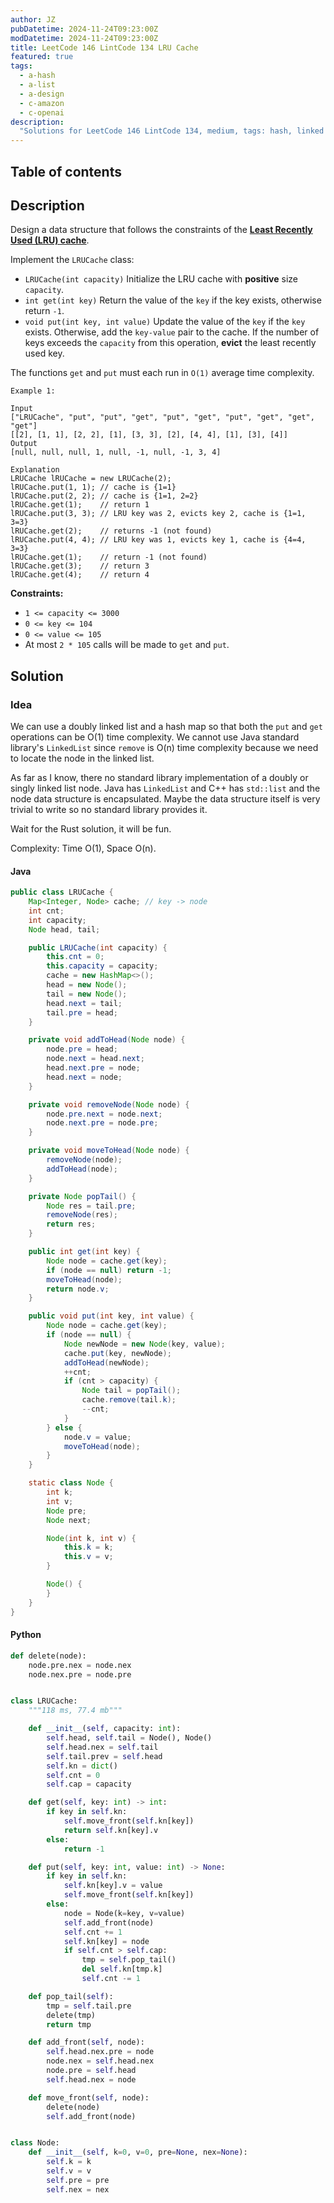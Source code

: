 ```yaml
---
author: JZ
pubDatetime: 2024-11-24T09:23:00Z
modDatetime: 2024-11-24T09:23:00Z
title: LeetCode 146 LintCode 134 LRU Cache
featured: true
tags:
  - a-hash
  - a-list
  - a-design
  - c-amazon
  - c-openai
description:
  "Solutions for LeetCode 146 LintCode 134, medium, tags: hash, linked list, design, doubly linked list, companies: amazon, openai."
---
```


## Table of contents

## Description

Design a data structure that follows the constraints of the **[Least Recently Used (LRU) cache](https://en.wikipedia.org/wiki/Cache_replacement_policies#LRU)**.

Implement the `LRUCache` class:

-   `LRUCache(int capacity)` Initialize the LRU cache with **positive** size `capacity`.
-   `int get(int key)` Return the value of the `key` if the key exists, otherwise return `-1`.
-   `void put(int key, int value)` Update the value of the `key` if the `key` exists. Otherwise, add the `key-value` pair to the cache. If the number of keys exceeds the `capacity` from this operation, **evict** the least recently used key.

The functions `get` and `put` must each run in `O(1)` average time complexity.

```
Example 1:

Input
["LRUCache", "put", "put", "get", "put", "get", "put", "get", "get", "get"]
[[2], [1, 1], [2, 2], [1], [3, 3], [2], [4, 4], [1], [3], [4]]
Output
[null, null, null, 1, null, -1, null, -1, 3, 4]

Explanation
LRUCache lRUCache = new LRUCache(2);
lRUCache.put(1, 1); // cache is {1=1}
lRUCache.put(2, 2); // cache is {1=1, 2=2}
lRUCache.get(1);    // return 1
lRUCache.put(3, 3); // LRU key was 2, evicts key 2, cache is {1=1, 3=3}
lRUCache.get(2);    // returns -1 (not found)
lRUCache.put(4, 4); // LRU key was 1, evicts key 1, cache is {4=4, 3=3}
lRUCache.get(1);    // return -1 (not found)
lRUCache.get(3);    // return 3
lRUCache.get(4);    // return 4
```

**Constraints:**

-   `1 <= capacity <= 3000`
-   `0 <= key <= 104`
-   `0 <= value <= 105`
-   At most `2 * 105` calls will be made to `get` and `put`.


## Solution

### Idea

We can use a doubly linked list and a hash map so that both the `put` and `get` operations can be O(1) time complexity.
We cannot use Java standard library's `LinkedList` since `remove` is O(n) time complexity because we need to locate the node in the linked list.

As far as I know, there no standard library implementation of a doubly or singly linked list node. Java has `LinkedList` and C++ has `std::list` and the node data structure is encapsulated. Maybe the data structure itself is very trivial to write so no standard library provides it.

Wait for the Rust solution, it will be fun.

Complexity: Time O(1), Space O(n).

#### Java

```java
public class LRUCache {
    Map<Integer, Node> cache; // key -> node
    int cnt;
    int capacity;
    Node head, tail;

    public LRUCache(int capacity) {
        this.cnt = 0;
        this.capacity = capacity;
        cache = new HashMap<>();
        head = new Node();
        tail = new Node();
        head.next = tail;
        tail.pre = head;
    }

    private void addToHead(Node node) {
        node.pre = head;
        node.next = head.next;
        head.next.pre = node;
        head.next = node;
    }

    private void removeNode(Node node) {
        node.pre.next = node.next;
        node.next.pre = node.pre;
    }

    private void moveToHead(Node node) {
        removeNode(node);
        addToHead(node);
    }

    private Node popTail() {
        Node res = tail.pre;
        removeNode(res);
        return res;
    }

    public int get(int key) {
        Node node = cache.get(key);
        if (node == null) return -1;
        moveToHead(node);
        return node.v;
    }

    public void put(int key, int value) {
        Node node = cache.get(key);
        if (node == null) {
            Node newNode = new Node(key, value);
            cache.put(key, newNode);
            addToHead(newNode);
            ++cnt;
            if (cnt > capacity) {
                Node tail = popTail();
                cache.remove(tail.k);
                --cnt;
            }
        } else {
            node.v = value;
            moveToHead(node);
        }
    }

    static class Node {
        int k;
        int v;
        Node pre;
        Node next;

        Node(int k, int v) {
            this.k = k;
            this.v = v;
        }

        Node() {
        }
    }
}
```

#### Python

```python
def delete(node):
    node.pre.nex = node.nex
    node.nex.pre = node.pre


class LRUCache:
    """118 ms, 77.4 mb"""

    def __init__(self, capacity: int):
        self.head, self.tail = Node(), Node()
        self.head.nex = self.tail
        self.tail.prev = self.head
        self.kn = dict()
        self.cnt = 0
        self.cap = capacity

    def get(self, key: int) -> int:
        if key in self.kn:
            self.move_front(self.kn[key])
            return self.kn[key].v
        else:
            return -1

    def put(self, key: int, value: int) -> None:
        if key in self.kn:
            self.kn[key].v = value
            self.move_front(self.kn[key])
        else:
            node = Node(k=key, v=value)
            self.add_front(node)
            self.cnt += 1
            self.kn[key] = node
            if self.cnt > self.cap:
                tmp = self.pop_tail()
                del self.kn[tmp.k]
                self.cnt -= 1

    def pop_tail(self):
        tmp = self.tail.pre
        delete(tmp)
        return tmp

    def add_front(self, node):
        self.head.nex.pre = node
        node.nex = self.head.nex
        node.pre = self.head
        self.head.nex = node

    def move_front(self, node):
        delete(node)
        self.add_front(node)


class Node:
    def __init__(self, k=0, v=0, pre=None, nex=None):
        self.k = k
        self.v = v
        self.pre = pre
        self.nex = nex
```
